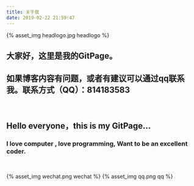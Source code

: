 ```yaml
---
title: 关于我
date: 2019-02-22 21:59:47
---
```


{% asset_img headlogo.jpg headlogo %}
<br>

## 大家好，这里是我的GitPage。
## 如果博客内容有问题，或者有建议可以通过qq联系我。联系方式（QQ）：814183583

<br>

## Hello everyone，this is my GitPage...
### I love computer , love programming, Want to be an excellent coder.

<br>



{% asset_img wechat.png wechat %}
{% asset_img qq.png qq %}